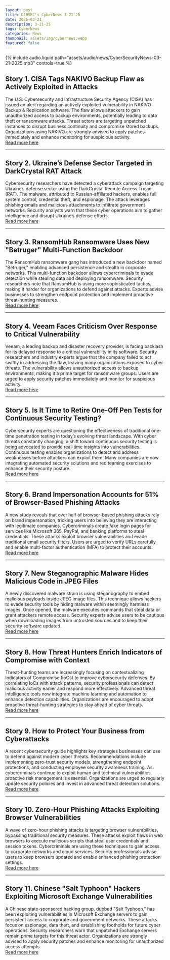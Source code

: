 ```yaml
---
layout: post
title: DJBSEC's CyberNews 3-21-25
date: 2025-03-21
description: 3-21-25
tags: CyberNews
categories: News
thumbnail: assets/img/cybernews.webp
featured: false
---
```



<div class="row mt-3">
    <div class="col-sm mt-3 mt-md-0">
        {% include audio.liquid path="assets/audio/news/CyberSecurityNews-03-21-2025.mp3" controls=true %}
    </div>
</div>


## Story  1. CISA Tags NAKIVO Backup Flaw as Actively Exploited in Attacks  
The U.S. Cybersecurity and Infrastructure Security Agency (CISA) has issued an alert regarding an actively exploited vulnerability in NAKIVO Backup & Replication software. The flaw allows attackers to gain unauthorized access to backup environments, potentially leading to data theft or ransomware attacks. Threat actors are targeting unpatched instances to disrupt business continuity and compromise stored backups. Organizations using NAKIVO are strongly advised to apply patches immediately and enhance monitoring for suspicious activity.  
[Read more here](https://www.bleepingcomputer.com/news/security/cisa-tags-nakivo-backup-flaw-as-actively-exploited-in-attacks/)

---

## Story  2. Ukraine’s Defense Sector Targeted in DarkCrystal RAT Attack  
Cybersecurity researchers have detected a cyberattack campaign targeting Ukraine’s defense sector using the DarkCrystal Remote Access Trojan (RAT). The malware, attributed to Russian-affiliated hackers, enables full system control, credential theft, and espionage. The attack leverages phishing emails and malicious attachments to infiltrate government networks. Security analysts warn that these cyber operations aim to gather intelligence and disrupt Ukraine’s defense efforts.  
[Read more here](https://www.darkreading.com/cyberattacks-data-breaches/ukraine-defense-sector-attack-dark-crystal-rat)

---

## Story  3. RansomHub Ransomware Uses New "Betruger" Multi-Function Backdoor  
The RansomHub ransomware gang has introduced a new backdoor named "Betruger," enabling advanced persistence and stealth in corporate networks. This multi-function backdoor allows cybercriminals to evade detection while stealing data and deploying ransomware. Security researchers note that RansomHub is using more sophisticated tactics, making it harder for organizations to defend against attacks. Experts advise businesses to strengthen endpoint protection and implement proactive threat-hunting measures.  
[Read more here](https://www.bleepingcomputer.com/news/security/ransomhub-ransomware-uses-new-betruger-multi-function-backdoor/)

---

## Story  4. Veeam Faces Criticism Over Response to Critical Vulnerability  
Veeam, a leading backup and disaster recovery provider, is facing backlash for its delayed response to a critical vulnerability in its software. Security researchers and industry experts argue that the company failed to act swiftly in addressing the flaw, leaving many organizations exposed to cyber threats. The vulnerability allows unauthorized access to backup environments, making it a prime target for ransomware groups. Users are urged to apply security patches immediately and monitor for suspicious activity.  
[Read more here](https://www.theregister.com/2025/03/20/infoseccers_criticize_veeam_over_critical/)

---

## Story  5. Is It Time to Retire One-Off Pen Tests for Continuous Security Testing?  
Cybersecurity experts are questioning the effectiveness of traditional one-time penetration testing in today’s evolving threat landscape. With cyber threats constantly changing, a shift toward continuous security testing is being advocated to provide real-time insights into vulnerabilities. Continuous testing enables organizations to detect and address weaknesses before attackers can exploit them. Many companies are now integrating automated security solutions and red teaming exercises to enhance their security posture.  
[Read more here](https://www.bleepingcomputer.com/news/security/is-it-time-to-retire-one-off-pen-tests-for-continuous-testing/)

---

## Story  6. Brand Impersonation Accounts for 51% of Browser-Based Phishing Attacks  
A new study reveals that over half of browser-based phishing attacks rely on brand impersonation, tricking users into believing they are interacting with legitimate companies. Cybercriminals create fake login pages for services like Microsoft 365, PayPal, and banking platforms to steal credentials. These attacks exploit browser vulnerabilities and evade traditional email security filters. Users are urged to verify URLs carefully and enable multi-factor authentication (MFA) to protect their accounts.  
[Read more here](https://www.securitymagazine.com/articles/101485-brand-impersonation-is-51-of-browser-phishing-attempts)

---

## Story  7. New Steganographic Malware Hides Malicious Code in JPEG Files  
A newly discovered malware strain is using steganography to embed malicious payloads inside JPEG image files. This technique allows hackers to evade security tools by hiding malware within seemingly harmless images. Once opened, the malware executes commands that steal data or grant attackers remote access. Security experts advise users to be cautious when downloading images from untrusted sources and to keep their security software updated.  
[Read more here](https://cybersecuritynews.com/new-steganographic-malware-exploits-jpeg-files/)

---

## Story  8. How Threat Hunters Enrich Indicators of Compromise with Context  
Threat-hunting teams are increasingly focusing on contextualizing Indicators of Compromise (IoCs) to improve cybersecurity defenses. By correlating IoCs with attack patterns, security professionals can detect malicious activity earlier and respond more effectively. Advanced threat intelligence tools now integrate machine learning and automation to enhance detection capabilities. Organizations are encouraged to adopt proactive threat-hunting strategies to stay ahead of cyber threats.  
[Read more here](https://cybersecuritynews.com/how-threat-hunters-enrich-indicators-with-context/)

---

## Story  9. How to Protect Your Business from Cyberattacks  
A recent cybersecurity guide highlights key strategies businesses can use to defend against modern cyber threats. Recommendations include implementing zero-trust security models, strengthening endpoint protections, and conducting employee security awareness training. As cybercriminals continue to exploit human and technical vulnerabilities, proactive risk management is essential. Organizations are urged to regularly update security policies and invest in advanced threat detection solutions.  
[Read more here](https://thehackernews.com/2025/03/how-to-protect-your-business-from-cyber.html)

---

## Story  10. Zero-Hour Phishing Attacks Exploiting Browser Vulnerabilities  
A wave of zero-hour phishing attacks is targeting browser vulnerabilities, bypassing traditional security measures. These attacks exploit flaws in web browsers to execute malicious scripts that steal user credentials and session tokens. Cybercriminals are using these techniques to gain access to corporate networks and cloud services. Security professionals advise users to keep browsers updated and enable enhanced phishing protection settings.  
[Read more here](https://cybersecuritynews.com/zero-hour-phishing-attacks-exploiting-browser-vulnerabilities/)

---

## Story  11. Chinese "Salt Typhoon" Hackers Exploiting Microsoft Exchange Vulnerabilities  
A Chinese state-sponsored hacking group, dubbed "Salt Typhoon," has been exploiting vulnerabilities in Microsoft Exchange servers to gain persistent access to corporate and government networks. These attacks focus on espionage, data theft, and establishing footholds for future cyber operations. Security researchers warn that unpatched Exchange servers remain prime targets for this threat actor. Organizations are strongly advised to apply security patches and enhance monitoring for unauthorized access attempts.  
[Read more here](https://cybersecuritynews.com/chinese-salt-typhoon-hackers-exploiting-exchange-vulnerabilities/)
